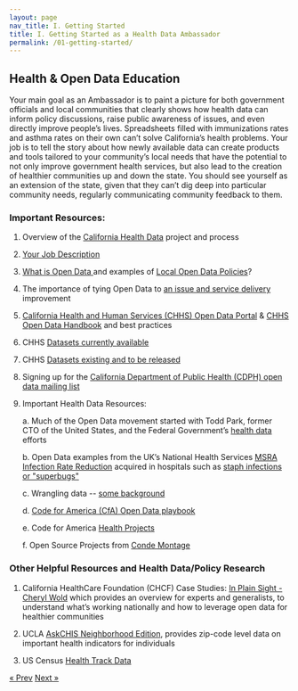 ```yaml
---
layout: page
nav_title: I. Getting Started
title: I. Getting Started as a Health Data Ambassador
permalink: /01-getting-started/
---
```


## Health & Open Data Education

Your main goal as an Ambassador is to paint a picture for both government officials and local communities that clearly shows how health data can inform policy discussions, raise public awareness of issues, and even directly improve people’s lives. Spreadsheets filled with immunizations rates and asthma rates on their own can’t solve California’s health problems. Your job is to tell the story about how newly available data can create products and tools tailored to your community’s local needs that have the potential to not only improve government health services, but also lead to the creation of healthier communities up and down the state. You should see yourself as an extension of the state, given that they can’t dig deep into particular community needs, regularly communicating community feedback to them.

### Important Resources:

1. Overview of the [California Health Data](http://cahealthdata.org/) project and process

2. [Your Job Description](https://docs.google.com/document/d/1C_e1YRuEi0UgiRtQh5P2-UzGhznXK4t7YFikGQcVl3Y/edit)

3. [What is Open Data ](http://www.govtech.com/data/Got-Data-Make-it-Open-Data-with-These-Tips.html)and examples of [Local Open Data Policies](http://sunlightfoundation.com/policy/local/)?

4. The importance of tying Open Data to [an issue and service delivery](http://www.govtech.com/data/3-Ways-Cities-Can-Grow-Open-Data-Projects.html?utm_source=related&utm_medium=direct&utm_campaign=3-Ways-Cities-Can-Grow-Open-Data-Projects)[ ](http://www.govtech.com/data/3-Ways-Cities-Can-Grow-Open-Data-Projects.html?utm_source=related&utm_medium=direct&utm_campaign=3-Ways-Cities-Can-Grow-Open-Data-Projects)improvement

5. [California Health and ](https://chhs.data.ca.gov/)[Human Services (C](https://chhs.data.ca.gov/)[HHS) Open Data Portal](https://chhs.data.ca.gov/) & [CHHS Open Data Handbook](http://www.chhs.ca.gov/documents/opendatahandbook.pdf) and best practices

6. CHHS [Datasets currently ](https://chhs.data.ca.gov/browse)[available](https://chhs.data.ca.gov/browse)

7. CHHS [Datasets existing and to be ](https://docs.google.com/document/d/14ZfqHQcEdMr703VROcDva7ozVEeR214AeVH2uVqh0pQ/edit#heading=h.6jy2ftm2f811)[released](https://docs.google.com/document/d/14ZfqHQcEdMr703VROcDva7ozVEeR214AeVH2uVqh0pQ/edit#heading=h.6jy2ftm2f811)

8. Signing up for the [California Department of Public Health (CDPH) open data mailing li](http://apps.cdph.ca.gov/listsubscribe/default.aspx?list=cdphopendata)[st](http://apps.cdph.ca.gov/listsubscribe/default.aspx?list=cdphopendata)

9. Important Health Data Resources:

    a. Much of the Open Data movement started with Todd Park, former CTO of the United States, and the Federal Government’s [health data](http://www.theatlantic.com/technology/archive/2011/06/can-todd-park-revolutionize-the-health-care-industry/239708/) efforts

    b. Open Data examples from the UK’s National Health Services [MSRA Infection Rate Reduction](https://www.capgemini-consulting.com/resource-file-access/resource/pdf/opendata_pov_6feb.pdf) acquired in hospitals such as [staph infections or "superbugs" ](http://www.nhs.uk/news/2012/05may/Pages/mrsa-hospital-acquired-infection-rates.aspx)

    c. Wrangling data -- [some background](http://radar.oreilly.com/2015/01/lessons-from-next-generation-data-wrangling-tools.html)

    d. [Code for America (CfA) Open Data playbook](https://www.codeforamerica.org/governments/principles/open-data/)

    e. Code for America [Health Projects](http://www.codeforamerica.org/blog/category/health-2/)

    f. Open Source Projects from [Conde Montage](https://www.codemontage.com/projects)

### Other Helpful Resources and Health Data/Policy Research

1. California HealthCare Foundation (CHCF) Case Studies: [In Plain Sight - Cheryl Wold](http://www.chcf.org/programs/marketmonitor/open-data/introduction) which provides an overview for experts and generalists, to understand what’s working nationally and how to leverage open data for healthier communities

2. UCLA [AskCHIS Neighborhood Edition](http://askchisne.ucla.edu/ask/SitePages/Login.aspx?ReturnUrl=%2fask%2f_layouts%2fAuthenticate.aspx%3fSource%3d%252Fask%252F%255Flayouts%252Fne%252Fdashboard%252Easpx&Source=%2Fask%2F_layouts%2Fne%2Fdashboard%2Easpx), provides zip-code level data on important health indicators for individuals[ ](http://www.census.gov/)

3. US Census [Health Track Data](http://www.census.gov/topics/health/data.html)

<!-- Pagination -->
<div class="pagination">
  <a class="pagination-item older" href="/">&laquo; Prev</a>
  <a class="pagination-item newer" href="/02-use-cases">Next &raquo;</a>
</div>

